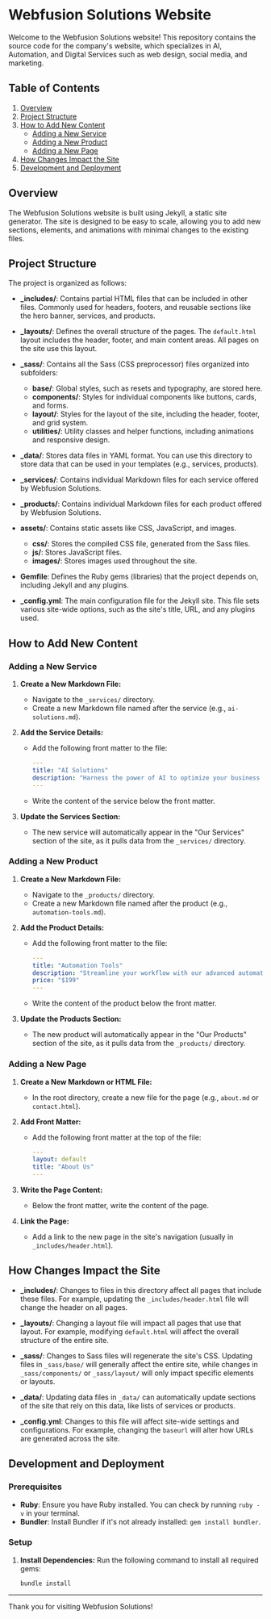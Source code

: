# Webfusion Solutions Website

Welcome to the Webfusion Solutions website! This repository contains the source code for the company's website, which specializes in AI, Automation, and Digital Services such as web design, social media, and marketing.

## Table of Contents

1. [Overview](#overview)
2. [Project Structure](#project-structure)
3. [How to Add New Content](#how-to-add-new-content)
   - [Adding a New Service](#adding-a-new-service)
   - [Adding a New Product](#adding-a-new-product)
   - [Adding a New Page](#adding-a-new-page)
4. [How Changes Impact the Site](#how-changes-impact-the-site)
5. [Development and Deployment](#development-and-deployment)

## Overview

The Webfusion Solutions website is built using Jekyll, a static site generator. The site is designed to be easy to scale, allowing you to add new sections, elements, and animations with minimal changes to the existing files.

## Project Structure

The project is organized as follows:

- **_includes/**: Contains partial HTML files that can be included in other files. Commonly used for headers, footers, and reusable sections like the hero banner, services, and products.

- **_layouts/**: Defines the overall structure of the pages. The `default.html` layout includes the header, footer, and main content areas. All pages on the site use this layout.

- **_sass/**: Contains all the Sass (CSS preprocessor) files organized into subfolders:
  - **base/**: Global styles, such as resets and typography, are stored here.
  - **components/**: Styles for individual components like buttons, cards, and forms.
  - **layout/**: Styles for the layout of the site, including the header, footer, and grid system.
  - **utilities/**: Utility classes and helper functions, including animations and responsive design.

- **_data/**: Stores data files in YAML format. You can use this directory to store data that can be used in your templates (e.g., services, products).

- **_services/**: Contains individual Markdown files for each service offered by Webfusion Solutions.

- **_products/**: Contains individual Markdown files for each product offered by Webfusion Solutions.

- **assets/**: Contains static assets like CSS, JavaScript, and images.
  - **css/**: Stores the compiled CSS file, generated from the Sass files.
  - **js/**: Stores JavaScript files.
  - **images/**: Stores images used throughout the site.

- **Gemfile**: Defines the Ruby gems (libraries) that the project depends on, including Jekyll and any plugins.

- **_config.yml**: The main configuration file for the Jekyll site. This file sets various site-wide options, such as the site's title, URL, and any plugins used.

## How to Add New Content

### Adding a New Service

1. **Create a New Markdown File:**
   - Navigate to the `_services/` directory.
   - Create a new Markdown file named after the service (e.g., `ai-solutions.md`).

2. **Add the Service Details:**
   - Add the following front matter to the file:
     ```yaml
     ---
     title: "AI Solutions"
     description: "Harness the power of AI to optimize your business processes."
     ---
     ```
   - Write the content of the service below the front matter.

3. **Update the Services Section:**
   - The new service will automatically appear in the "Our Services" section of the site, as it pulls data from the `_services/` directory.

### Adding a New Product

1. **Create a New Markdown File:**
   - Navigate to the `_products/` directory.
   - Create a new Markdown file named after the product (e.g., `automation-tools.md`).

2. **Add the Product Details:**
   - Add the following front matter to the file:
     ```yaml
     ---
     title: "Automation Tools"
     description: "Streamline your workflow with our advanced automation tools."
     price: "$199"
     ---
     ```
   - Write the content of the product below the front matter.

3. **Update the Products Section:**
   - The new product will automatically appear in the "Our Products" section of the site, as it pulls data from the `_products/` directory.

### Adding a New Page

1. **Create a New Markdown or HTML File:**
   - In the root directory, create a new file for the page (e.g., `about.md` or `contact.html`).

2. **Add Front Matter:**
   - Add the following front matter at the top of the file:
     ```yaml
     ---
     layout: default
     title: "About Us"
     ---
     ```

3. **Write the Page Content:**
   - Below the front matter, write the content of the page.

4. **Link the Page:**
   - Add a link to the new page in the site's navigation (usually in `_includes/header.html`).

## How Changes Impact the Site

- **_includes/**: Changes to files in this directory affect all pages that include these files. For example, updating the `_includes/header.html` file will change the header on all pages.

- **_layouts/**: Changing a layout file will impact all pages that use that layout. For example, modifying `default.html` will affect the overall structure of the entire site.

- **_sass/**: Changes to Sass files will regenerate the site's CSS. Updating files in `_sass/base/` will generally affect the entire site, while changes in `_sass/components/` or `_sass/layout/` will only impact specific elements or layouts.

- **_data/**: Updating data files in `_data/` can automatically update sections of the site that rely on this data, like lists of services or products.

- **_config.yml**: Changes to this file will affect site-wide settings and configurations. For example, changing the `baseurl` will alter how URLs are generated across the site.

## Development and Deployment

### Prerequisites

- **Ruby**: Ensure you have Ruby installed. You can check by running `ruby -v` in your terminal.
- **Bundler**: Install Bundler if it's not already installed: `gem install bundler`.

### Setup

1. **Install Dependencies:**
   Run the following command to install all required gems:
   ```sh
   bundle install
   ```

---

Thank you for visiting Webfusion Solutions!
```